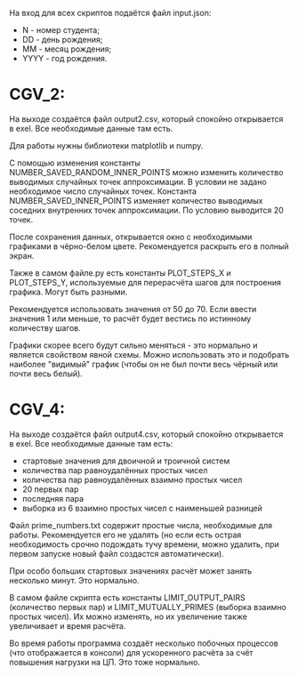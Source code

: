 На вход для всех скриптов подаётся файл input.json:
- N - номер студента;
- DD - день рождения;
- MM - месяц рождения;
- YYYY - год рождения.

# CGV_2:

На выходе создаётся файл output2.csv, который спокойно открывается в exel. 
Все необходимые данные там есть.

Для работы нужны библиотеки matplotlib и numpy.

С помощью изменения константы NUMBER_SAVED_RANDOM_INNER_POINTS можно изменить количество
выводимых случайных точек аппроксимации. В условии не задано необходимое число случайных точек.
Константа NUMBER_SAVED_INNER_POINTS изменяет количество выводимых соседних внутренних точек аппроксимации.
По условию выводится 20 точек.

После сохранения данных, открывается окно с необходимыми графиками в
чёрно-белом цвете.
Рекомендуется раскрыть его в полный экран.

Также в самом файле.py есть константы PLOT_STEPS_X и PLOT_STEPS_Y,
используемые для перерасчёта шагов для построения графика.
Могут быть разными.

Рекомендуется использовать значения от 50 до 70.
Если ввести значения 1 или меньше, то расчёт будет вестись по истинному 
количеству шагов. 

Графики скорее всего будут сильно меняться - это нормально и является
свойством явной схемы.
Можно использовать это и подобрать наиболее "видимый" график
(чтобы он не был почти весь чёрный или почти весь белый).

# CGV_4:

На выходе создаётся файл output4.csv, который спокойно открывается в exel. 
Все необходимые данные там есть:
- стартовые значения для двоичной и троичной систем
- количества пар равноудалённых простых чисел
- количества пар равноудалённых взаимно простых чисел
- 20 первых пар
- последняя пара
- выборка из 6 взаимно простых чисел с наименьшей разницей

Файл prime_numbers.txt содержит простые числа, необходимые для работы.
Рекомендуется его не удалять (но если есть острая необходимость срочно
подождать тучу времени, можно удалить, при первом запуске новый файл
создастся автоматически).

При особо больших стартовых значениях расчёт может занять несколько
минут. Это нормально.

В самом файле скрипта есть константы LIMIT_OUTPUT_PAIRS 
(количество первых пар) и LIMIT_MUTUALLY_PRIMES
(выборка взаимно простых чисел). Их можно изменять, но их увеличение
также увеличивает и время расчёта.

Во время работы программа создаёт несколько побочных процессов
(что отображается в консоли) для ускоренного расчёта за счёт 
повышения нагрузки на ЦП. Это тоже нормально.